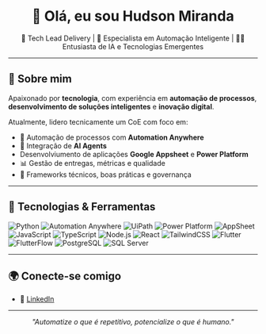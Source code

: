 <h1 align="center">👋 Olá, eu sou Hudson Miranda</h1>

<p align="center">
  🚀 Tech Lead Delivery | 🤖 Especialista em Automação Inteligente | 👨‍💻 Entusiasta de IA e Tecnologias Emergentes<br>
</p>

---

## 🧠 Sobre mim

Apaixonado por **tecnologia**, com experiência em **automação de processos**, **desenvolvimento de soluções inteligentes** e **inovação digital**.

Atualmente, lidero tecnicamente um CoE com foco em:
- 🧩 Automação de processos com **Automation Anywhere**
- 🧠 Integração de **AI Agents**
- Desenvolviumento de aplicações **Google Appsheet** e **Power Platform**
- 📊 Gestão de entregas, métricas e qualidade 
- 🧪 Frameworks técnicos, boas práticas e governança

---

## 🧰 Tecnologias & Ferramentas

![Python](https://img.shields.io/badge/Python-3776AB?style=flat&logo=python&logoColor=white)
![Automation Anywhere](https://img.shields.io/badge/Automation%20Anywhere-FF6F00?style=flat&logo=automationanywhere&logoColor=white)
![UiPath](https://img.shields.io/badge/UiPath-F48C06?style=flat&logo=uipath&logoColor=white)
![Power Platform](https://img.shields.io/badge/Power%20Platform-742774?style=flat&logo=microsoftpowerplatform&logoColor=white)
![AppSheet](https://img.shields.io/badge/AppSheet-00C853?style=flat&logo=google&logoColor=white)
![JavaScript](https://img.shields.io/badge/JavaScript-F7DF1E?style=flat&logo=javascript&logoColor=black)
![TypeScript](https://img.shields.io/badge/TypeScript-3178C6?style=flat&logo=typescript&logoColor=white)
![Node.js](https://img.shields.io/badge/Node.js-339933?style=flat&logo=nodedotjs&logoColor=white)
![React](https://img.shields.io/badge/React-61DAFB?style=flat&logo=react&logoColor=black)
![TailwindCSS](https://img.shields.io/badge/TailwindCSS-38B2AC?style=flat&logo=tailwind-css&logoColor=white)
![Flutter](https://img.shields.io/badge/Flutter-02569B?style=flat&logo=flutter&logoColor=white)
![FlutterFlow](https://img.shields.io/badge/FlutterFlow-5436DA?style=flat&logo=flutter&logoColor=white)
![PostgreSQL](https://img.shields.io/badge/PostgreSQL-336791?style=flat&logo=postgresql&logoColor=white)
![SQL Server](https://img.shields.io/badge/SQL%20Server-CC2927?style=flat&logo=microsoftsqlserver&logoColor=white)

---

## 🌍 Conecte-se comigo

- 💼 [LinkedIn](https://www.linkedin.com/in/hmmiranda/)

---

<p align="center">
  <i>"Automatize o que é repetitivo, potencialize o que é humano."</i>
</p>
